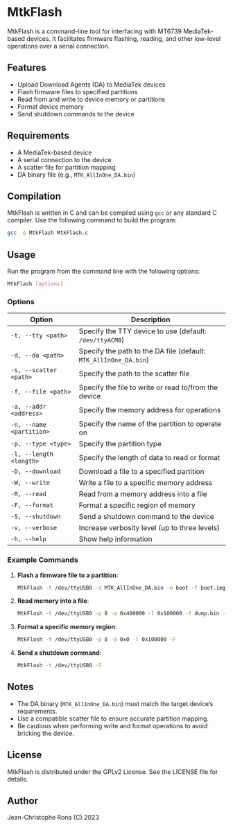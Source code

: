 # MtkFlash

MtkFlash is a command-line tool for interfacing with MT6739 MediaTek-based devices. It facilitates firmware flashing, reading, and other low-level operations over a serial connection.

## Features

- Upload Download Agents (DA) to MediaTek devices
- Flash firmware files to specified partitions
- Read from and write to device memory or partitions
- Format device memory
- Send shutdown commands to the device

## Requirements

- A MediaTek-based device
- A serial connection to the device
- A scatter file for partition mapping
- DA binary file (e.g., `MTK_AllInOne_DA.bin`)

## Compilation

MtkFlash is written in C and can be compiled using `gcc` or any standard C compiler. Use the following command to build the program:

```bash
gcc -o MtkFlash MtkFlash.c
```

## Usage

Run the program from the command line with the following options:

```bash
MtkFlash [options]
```

### Options

| Option | Description |
|--------|-------------|
| `-t, --tty <path>` | Specify the TTY device to use (default: `/dev/ttyACM0`) |
| `-d, --da <path>` | Specify the path to the DA file (default: `MTK_AllInOne_DA.bin`) |
| `-s, --scatter <path>` | Specify the path to the scatter file |
| `-f, --file <path>` | Specify the file to write or read to/from the device |
| `-a, --addr <address>` | Specify the memory address for operations |
| `-n, --name <partition>` | Specify the name of the partition to operate on |
| `-p, --type <type>` | Specify the partition type |
| `-l, --length <length>` | Specify the length of data to read or format |
| `-D, --download` | Download a file to a specified partition |
| `-W, --write` | Write a file to a specific memory address |
| `-R, --read` | Read from a memory address into a file |
| `-F, --format` | Format a specific region of memory |
| `-S, --shutdown` | Send a shutdown command to the device |
| `-v, --verbose` | Increase verbosity level (up to three levels) |
| `-h, --help` | Show help information |

### Example Commands

1. **Flash a firmware file to a partition**:
   ```bash
   MtkFlash -t /dev/ttyUSB0 -d MTK_AllInOne_DA.bin -n boot -f boot.img -D
   ```

2. **Read memory into a file**:
   ```bash
   MtkFlash -t /dev/ttyUSB0 -p 8 -a 0x400000 -l 0x100000 -f dump.bin -R
   ```

3. **Format a specific memory region**:
   ```bash
   MtkFlash -t /dev/ttyUSB0 -p 8 -a 0x0 -l 0x100000 -F
   ```

4. **Send a shutdown command**:
   ```bash
   MtkFlash -t /dev/ttyUSB0 -S
   ```

## Notes

- The DA binary (`MTK_AllInOne_DA.bin`) must match the target device’s requirements.
- Use a compatible scatter file to ensure accurate partition mapping.
- Be cautious when performing write and format operations to avoid bricking the device.

## License

MtkFlash is distributed under the GPLv2 License. See the LICENSE file for details.

## Author

Jean-Christophe Rona (C) 2023
